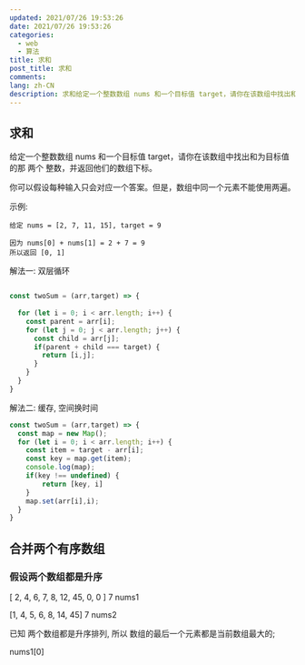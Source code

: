 ```yaml
---
updated: 2021/07/26 19:53:26
date: 2021/07/26 19:53:26
categories: 
  - web
  - 算法
title: 求和
post_title: 求和
comments: 
lang: zh-CN
description: 求和给定一个整数数组 nums 和一个目标值 target，请你在该数组中找出和为目标值的那 两个 整数，并返回他们的数组下标。你可以假设每种输入只会对应一个答案。但是，数组中同一个元素不能使用两遍。示例 解法一  双层循环解法二  缓存, 空间换时间合并两个有序数组假设两个数组都是升序
---
```


## 求和

给定一个整数数组 nums 和一个目标值 target，请你在该数组中找出和为目标值的那 两个 整数，并返回他们的数组下标。

你可以假设每种输入只会对应一个答案。但是，数组中同一个元素不能使用两遍。

 

示例:

```
给定 nums = [2, 7, 11, 15], target = 9

因为 nums[0] + nums[1] = 2 + 7 = 9
所以返回 [0, 1]
```

解法一: 双层循环

```js

const twoSum = (arr,target) => {
  
  for (let i = 0; i < arr.length; i++) {
    const parent = arr[i];
    for (let j = 0; j < arr.length; j++) {
      const child = arr[j];
      if(parent + child === target) {
        return [i,j];
      }
    }
  }
}
```

解法二: 缓存, 空间换时间

```js
const twoSum = (arr,target) => {
  const map = new Map();
  for (let i = 0; i < arr.length; i++) {
    const item = target - arr[i];
    const key = map.get(item);
    console.log(map);
    if(key !== undefined) {
    	return [key, i]
    }
    map.set(arr[i],i);
  }
}
```

## 合并两个有序数组

### 假设两个数组都是升序

[ 2, 4, 6, 7, 8, 12, 45, 0, 0 ]  7 nums1

[1, 4, 5, 6, 8, 14, 45] 7 nums2

已知 两个数组都是升序排列, 所以 数组的最后一个元素都是当前数组最大的;

nums1[0] 